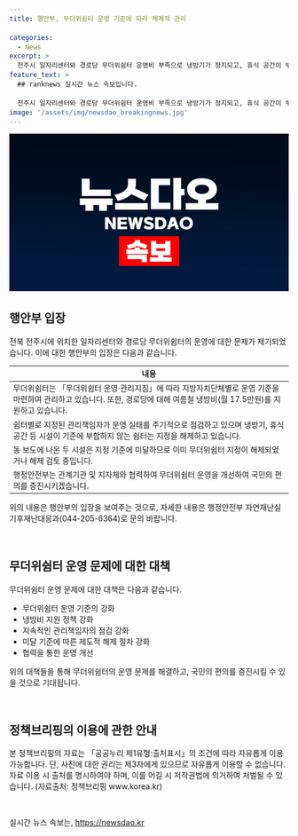 ```yaml
---
title: 행안부, 무더위쉼터 운영 기준에 따라 체계적 관리

categories:
  - News
excerpt: >
  전주시 일자리센터와 경로당 무더위쉼터 운영비 부족으로 냉방기가 정지되고, 휴식 공간이 부족한 상황이 지적됐다. 행안부는 무더위쉼터 운영 기준을 통해 지자체별로 관리하고 있으며, 관리책임자가 정기적으로 점검하고 있다고 설명했다. 그러나 지난 기준에 미달한 시설은 지정 해제 또는 해제를 검토 중이라고 밝혀졌다. 또한, 행안부는 국민의 불편함 없이 무더위쉼터 운영 개선에 힘을 쏟을 것이라고 약속했다.
feature_text: >
  ## ranknews 실시간 뉴스 속보입니다.

  전주시 일자리센터와 경로당 무더위쉼터 운영비 부족으로 냉방기가 정지되고, 휴식 공간이 부족한 상황이 지적됐다. 행안부는 무더위쉼터 운영 기준을 통해 지자체별로 관리하고 있으며, 관리책임자가 정기적으로 점검하고 있다고 설명했다. 그러나 지난 기준에 미달한 시설은 지정 해제 또는 해제를 검토 중이라고 밝혀졌다. 또한, 행안부는 국민의 불편함 없이 무더위쉼터 운영 개선에 힘을 쏟을 것이라고 약속했다.
image: '/assets/img/newsdao_breakingnews.jpg'
---
```


<p><img src="/assets/img/newsdao_breakingnews.jpg" alt="ranknews 속보" /></p>

<h2 data-ke-size="size26">행안부 입장</h2>

<p data-ke-size="size16">전북 전주시에 위치한 일자리센터와 경로당 무더위쉼터의 운영에 대한 문제가 제기되었습니다. 이에 대한 행안부의 입장은 다음과 같습니다.</p>

<table>
    <thead>
        <tr>
            <th style="text-align: center;">내용</th>
        </tr>
    </thead>
    <tbody>
        <tr>
            <td style="text-align: left;">무더위쉼터는 「무더위쉼터 운영·관리지침」에 따라 지방자치단체별로 운영 기준을 마련하여 관리하고 있습니다. 또한, 경로당에 대해 여름철 냉방비(월 17.5만원)를 지원하고 있습니다.</td>
        </tr>
        <tr>
            <td style="text-align: left;">쉼터별로 지정된 관리책임자가 운영 실태를 주기적으로 점검하고 있으며 냉방기, 휴식 공간 등 시설이 기준에 부합하지 않는 쉼터는 지정을 해제하고 있습니다.</td>
        </tr>
        <tr>
            <td style="text-align: left;">동 보도에 나온 두 시설은 지정 기준에 미달하므로 이미 무더위쉼터 지정이 해제되었거나 해제 검토 중입니다.</td>
        </tr>
        <tr>
            <td style="text-align: left;">행정안전부는 관계기관 및 지자체와 협력하여 무더위쉼터 운영을 개선하여 국민의 편의를 증진시키겠습니다.</td>
        </tr>
    </tbody>
</table>

<p data-ke-size="size16">위의 내용은 행안부의 입장을 보여주는 것으로, 자세한 내용은 행정안전부 자연재난실 기후재난대응과(044-205-6364)로 문의 바랍니다.</p>

<p data-ke-size="size16">&nbsp;</p>

<h2 data-ke-size="size26">무더위쉼터 운영 문제에 대한 대책</h2>

<p data-ke-size="size16">무더위쉼터 운영 문제에 대한 대책은 다음과 같습니다.</p>

<ul>
    <li>무더위쉼터 운영 기준의 강화</li>
    <li>냉방비 지원 정책 강화</li>
    <li>지속적인 관리책임자의 점검 강화</li>
    <li>미달 기준에 따른 제도적 해제 절차 강화</li>
    <li>협력을 통한 운영 개선</li>
</ul>

<p data-ke-size="size16">위의 대책들을 통해 무더위쉼터의 운영 문제를 해결하고, 국민의 편의를 증진시킬 수 있을 것으로 기대됩니다.</p>

<p data-ke-size="size16">&nbsp;</p>

<h2 data-ke-size="size26">정책브리핑의 이용에 관한 안내</h2>

<p data-ke-size="size16">본 정책브리핑의 자료는 「공공누리 제1유형:출처표시」의 조건에 따라 자유롭게 이용 가능합니다. 단, 사진에 대한 권리는 제3자에게 있으므로 자유롭게 이용할 수 없습니다. 자료 이용 시 출처를 명시하여야 하며, 이를 어길 시 저작권법에 의거하여 처벌될 수 있습니다. (자료출처: 정책브리핑 www.korea.kr)</p>

<p data-ke-size="size16">&nbsp;</p>
실시간 뉴스 속보는, <a href="https://newsdao.kr" rel="dofollow">https://newsdao.kr</a>


